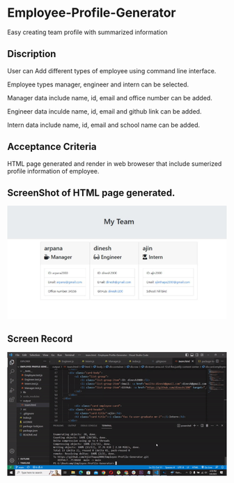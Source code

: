 # Employee-Profile-Generator
Easy creating team profile with summarized information

## Discription 
User can Add different types of employee using command line interface.

Employee types manager, engineer and intern can be selected.

Manager data include name, id, email and office number can be added.

Engineer data inculde name, id, email and github link can be added.

Intern data include name, id, email and school name can be added.

## Acceptance Criteria 

HTML page generated and render in web broweser that include sumerized profile information of employee.

## ScreenShot of HTML page generated.

![](employee-profile.JPG)

## Screen Record 

![](Employee-profile.gif)
